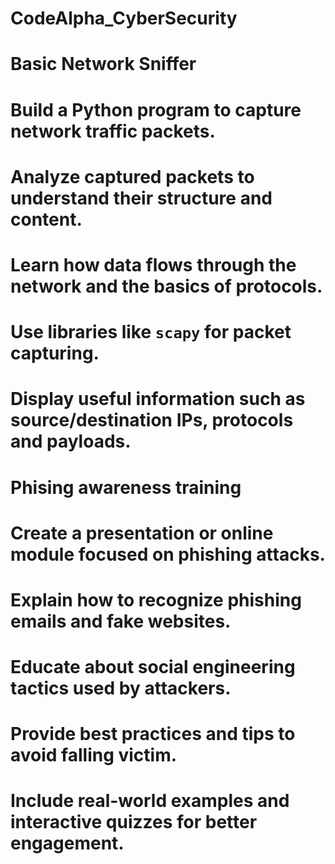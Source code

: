 # CodeAlpha_CyberSecurity
# Basic Network Sniffer

# Build a Python program to capture network traffic packets.
# Analyze captured packets to understand their structure and content.
# Learn how data flows through the network and the basics of protocols.
# Use libraries like `scapy` for packet capturing.
# Display useful information such as source/destination IPs, protocols and payloads.

# Phising awareness training
# Create a presentation or online module focused on phishing attacks.
# Explain how to recognize phishing emails and fake websites.
# Educate about social engineering tactics used by attackers.
# Provide best practices and tips to avoid falling victim.
# Include real-world examples and interactive quizzes for better engagement.